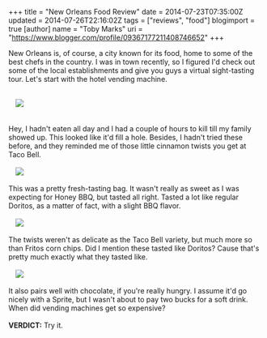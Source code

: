 +++
title = "New Orleans Food Review"
date = 2014-07-23T07:35:00Z
updated = 2014-07-26T22:16:02Z
tags = ["reviews", "food"]
blogimport = true 
[author]
	name = "Toby Marks"
	uri = "https://www.blogger.com/profile/09367177211408746652"
+++

New Orleans is, of course, a city known for its food, home to some of the best chefs in the country. I was in town recently, so I figured I'd check out some of the local establishments and give you guys a virtual sight-tasting tour. Let's start with the hotel vending machine.<br /><div><br /></div><div><div class="separator" style="clear: both;"><a href="https://lh3.googleusercontent.com/-rHaibYXANIw/U8_Hy4ggYiI/AAAAAAAAAio/oW6JSP1QZeQ/s640/blogger-image-1201992581.jpg" imageanchor="1" style="margin-left: 1em; margin-right: 1em;"><img border="0" src="https://lh3.googleusercontent.com/-rHaibYXANIw/U8_Hy4ggYiI/AAAAAAAAAio/oW6JSP1QZeQ/s640/blogger-image-1201992581.jpg" /></a></div><div class="separator" style="clear: both;"></div><a name='more'></a><br /><br /><div class="separator" style="clear: both;">Hey, I hadn't eaten all day and I had a couple of hours to kill till my family showed up. This looked like it'd fill a hole. Besides, I hadn't tried these before, and they reminded me of those little cinnamon twists you get at Taco Bell.&nbsp;</div><div class="separator" style="clear: both;"><br /></div><div class="separator" style="clear: both;"></div><div class="separator" style="clear: both;"><a href="https://lh3.googleusercontent.com/-kAqmWLv7-og/U8_ICzlgsxI/AAAAAAAAAiw/ajQAmg-Mog0/s640/blogger-image--134749434.jpg" imageanchor="1" style="margin-left: 1em; margin-right: 1em;"><img border="0" src="https://lh3.googleusercontent.com/-kAqmWLv7-og/U8_ICzlgsxI/AAAAAAAAAiw/ajQAmg-Mog0/s640/blogger-image--134749434.jpg" /></a></div><br /><div class="separator" style="clear: both;">This was a pretty fresh-tasting bag. It wasn't really as sweet as I was expecting for Honey BBQ, but tasted all right. Tasted a lot like regular Doritos, as a matter of fact, with a slight BBQ flavor.&nbsp;</div></div><div class="separator" style="clear: both;"><br /></div><div class="separator" style="clear: both;"></div><div class="separator" style="clear: both;"><a href="https://lh4.googleusercontent.com/-bAKjb8Ii_ss/U8_Hu6MpdnI/AAAAAAAAAig/Z9YTXv4-DKo/s640/blogger-image--2139266990.jpg" imageanchor="1" style="margin-left: 1em; margin-right: 1em;"><img border="0" src="https://lh4.googleusercontent.com/-bAKjb8Ii_ss/U8_Hu6MpdnI/AAAAAAAAAig/Z9YTXv4-DKo/s640/blogger-image--2139266990.jpg" /></a></div><br /><div class="separator" style="clear: both;">The twists weren't as delicate as the Taco Bell variety, but much more so than Fritos corn chips. Did I mention these tasted like Doritos? Cause that's pretty much exactly what they tasted like.</div><div class="separator" style="clear: both;"><br /></div><div class="separator" style="clear: both;"></div><div class="separator" style="clear: both;"><a href="https://lh3.googleusercontent.com/-2QSCFnKNAmg/U8_IF9JAzMI/AAAAAAAAAi4/XY5b6AB6YHw/s640/blogger-image-281714775.jpg" imageanchor="1" style="margin-left: 1em; margin-right: 1em;"><img border="0" src="https://lh3.googleusercontent.com/-2QSCFnKNAmg/U8_IF9JAzMI/AAAAAAAAAi4/XY5b6AB6YHw/s640/blogger-image-281714775.jpg" /></a></div><div class="separator" style="clear: both;"><br /></div><div class="separator" style="clear: both;">It also pairs well with chocolate, if you're really hungry. I assume it'd go nicely with a Sprite, but I wasn't about to pay two bucks for a soft drink. When did vending machines get so expensive?</div><div class="separator" style="clear: both;"><br /></div><div class="separator" style="clear: both;"><b>VERDICT:</b>&nbsp;Try it.</div>
